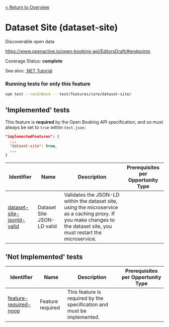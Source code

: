 [< Return to Overview](../../README.md)
# Dataset Site (dataset-site)

Discoverable open data


https://www.openactive.io/open-booking-api/EditorsDraft/#endpoints

Coverage Status: **complete**

See also: [.NET Tutorial](https://tutorials.openactive.io/open-booking-sdk/quick-start-guide/storebookingengine/day-2-open-data-feeds)



### Running tests for only this feature

```bash
npm test --runInBand -- test/features/core/dataset-site/
```



## 'Implemented' tests

This feature is **required** by the Open Booking API specification, and so must always be set to `true` within `test.json`:

```json
"implementedFeatures": {
  ...
  "dataset-site": true,
  ...
}
```

| Identifier | Name | Description | Prerequisites per Opportunity Type |
|------------|------|-------------|---------------|
| [dataset-site-jsonld-valid](./implemented/dataset-site-jsonld-valid-test.js) | Dataset Site JSON-LD valid | Validates the JSON-LD within the dataset site, using the microservice as a caching proxy. If you make changes to the dataset site, you must restart the microservice. |  |



## 'Not Implemented' tests


| Identifier | Name | Description | Prerequisites per Opportunity Type |
|------------|------|-------------|---------------|
| [feature-required-noop](./not-implemented/feature-required-noop-test.js) | Feature required | This feature is required by the specification and must be implemented. |  |
